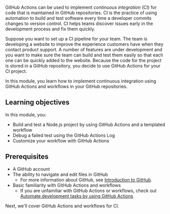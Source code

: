 GitHub Actions can be used to implement *continuous integration* (CI) for code that is maintained in GitHub repositories. CI is the practice of using automation to build and test software every time a developer commits changes to version control. CI helps teams discover issues early in the development process and fix them quickly.

Suppose you want to set up a CI pipeline for your team. The team is developing a website to improve the experience customers have when they contact product support. A number of features are under development and you want to make sure the team can build and test them easily so that each one can be quickly added to the website. Because the code for the project is stored in a GitHub repository, you decide to use GitHub Actions for your CI project.

In this module, you learn how to implement continuous integration using GitHub Actions and workflows in your GitHub repositories.

## Learning objectives

In this module, you:

- Build and test a Node.js project by using GitHub Actions and a templated workflow
- Debug a failed test using the GitHub Actions Log
- Customize your workflow with GitHub Actions

## Prerequisites

- A GitHub account
- The ability to navigate and edit files in GitHub
  - For more information about GitHub, see [Introduction to GitHub](https://github.com/githublearn/introduction-to-github).
- Basic familiarity with GitHub Actions and workflows
  - If you are unfamiliar with GitHub Actions or workflows, check out [Automate development tasks by using GitHub Actions](/learn/modules/github-actions-automate-tasks/)

Next, we'll cover GitHub Actions and workflows for CI.
